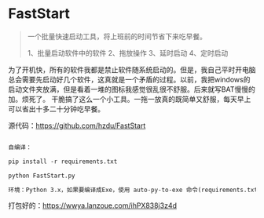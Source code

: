 # FastStart

> 一个批量快速启动工具，将上班前的时间节省下来吃早餐。
>
> 1、批量启动软件中的软件
> 2、拖放操作
> 3、延时启动
> 4、定时启动

为了开机快，所有的软件我都是禁止软件随系统启动的。但是，我自己平时开电脑总会需要先启动好几个软件，这真就是一个矛盾的过程。以前，我把windows的启动文件夹放满，但是看着一堆的图标我感觉很乱很不舒服。后来就写BAT慢慢的加。烦死了。
干脆搞了这么一个小工具。一拖一放真的既简单又舒服，每天早上可以省出十多二十分钟吃早餐。

源代码：https://github.com/hzdu/FastStart

```txt

自编译：

pip install -r requirements.txt

python FastStart.py

环境：Python 3.x，如果要编译成Exe，使用 auto-py-to-exe 命令(requirements.txt默认安装)，然后将assets目录和start.json拷贝到输出目录下即可。

```

打包好的：https://wwya.lanzoue.com/ihPX838j3z4d